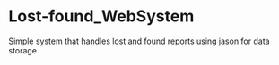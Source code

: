 # Lost-found_WebSystem
Simple system that handles lost and found reports using jason for data storage
